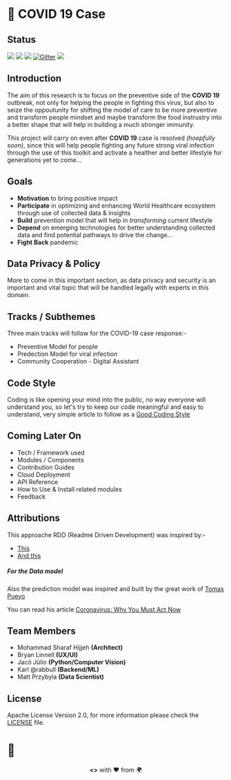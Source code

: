 # 🦠 **COVID 19 Case**

##  Status
![](https://img.shields.io/static/v1?label=status&message=under%20development&color=blueviolet&style=for-the-badge&logo=javascript)
![](https://img.shields.io/github/last-commit/abusharaf/covid19-case?style=for-the-badge&logo=github)
![](https://img.shields.io/maintenance/yes/2020?style=for-the-badge)
[![Gitter](https://img.shields.io/gitter/room/abusharaf/covid19-case?logo=gitter&style=for-the-badge&color=green)](https://gitter.im/covid19-case/community?utm_source=badge&utm_medium=badge&utm_campaign=pr-badge)
[![ ](https://img.shields.io/badge/Design%20Thinking-On%20Trello-blue?style=for-the-badge&logo=trello)](https://trello.com/b/o7nigPUk)
<!-- [![ ](https://img.shields.io/twitter/follow/MSharafH?logo=twitter&style=for-the-badge)](https://twitter.com/MSharafH) -->

## Introduction

The aim of this research is to focus on the preventive side of the **COVID 19** outbreak, not only for helping the people in fighting this virus, but also to seize the oppoutunity for shifting the model of care to be more preventive and transform people mindset and maybe transform the food instrustry into a better shape that will help in building a much stronger immunity.

This project will carry on even after **COVID 19** case is resolved *(hoepfully soon)*, since this will help people fighting any future strong viral infection through the use of this toolkit and activate a healther and better lifestyle for generations yet to come...


## Goals
-   **Motivation** to bring positive impact
-   **Participate** in optimizing and enhancing World Healthcare ecosystem through use of collected data & insights
-   **Build** prevention model that will help in *transforming* current lifestyle
-   **Depend** on emerging technologies for better understanding collected data and find potential pathways to drive the change...
-   **Fight Back** pandemic

## Data Privacy & Policy
More to come in this important section, as data privacy and security is an important and vital topic that will be handled legally with experts in this domain.

## Tracks / Subthemes
Three main tracks will follow for the COVID-19 case response:-
+  Preventive Model for people
+  Predection Model for viral infection
+  Community Cooperation - Digital Assistant

## Code Style
Coding is like opening your mind into the public, no way everyone will understand you, so let's try to keep our code meaningful and easy to understand, very simple article to follow as a [Good Coding Style](http://www.inf.unibz.it/~nutt/Teaching/DSA1819/DSAAssignments/good-coding-style.html)

## Coming Later On
-   Tech / Framework used
-   Modules / Components
-   Contribution Guides
-   Cloud Deployment
-   API Reference
-   How to Use & Install related modules
-   Feedback

## Attributions

This approache RDD (Readme Driven Development) was inspired by:-

+   [This](https://medium.com/@meakaakka/a-beginners-guide-to-writing-a-kickass-readme-7ac01da88ab3)
+   [And this]( http://tom.preston-werner.com/2010/08/23/readme-driven-development.html)

##### For the Data model
Also the prediction model was inspired and built by the great work of [Tomas Pueyo](https://medium.com/@tomaspueyo)

You can read his article [Coronavirus: Why You Must Act Now](https://medium.com/@tomaspueyo/coronavirus-act-today-or-people-will-die-f4d3d9cd99ca)

## Team Members

+   Mohammad Sharaf Hijjeh **(Architect)**
+   Bryan Linnell **(UX/UI)**
+   Jacó Júlio **(Python/Computer Vision)**
+   Karl @rabbull **(Backend/ML)**
+   Matt Przybyla **(Data Scientist)**

## License
Apache License Version 2.0, for more information please check the [LICENSE](LICENSE) file.



🧱
======
<p align="center">
<b><></b> with ❤️ from 🌍
</p>
